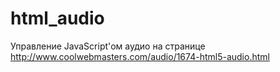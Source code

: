 # html_audio

Управление JavaScript'ом аудио на странице
http://www.coolwebmasters.com/audio/1674-html5-audio.html
